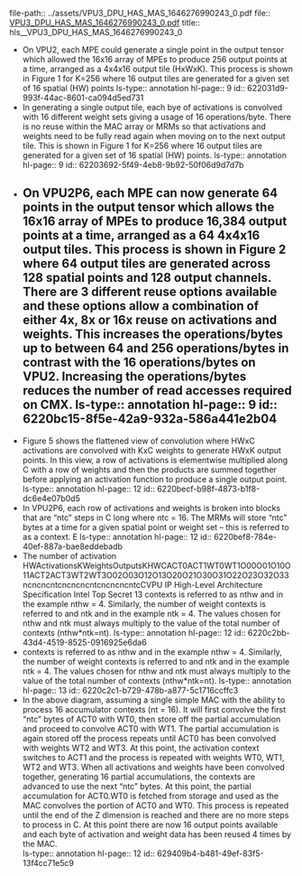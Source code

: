 file-path:: ../assets/VPU3_DPU_HAS_MAS_1646276990243_0.pdf
file:: [VPU3_DPU_HAS_MAS_1646276990243_0.pdf](../assets/VPU3_DPU_HAS_MAS_1646276990243_0.pdf)
title:: hls__VPU3_DPU_HAS_MAS_1646276990243_0
- On VPU2, each MPE could generate a single point in the output tensor which allowed the 16x16 array of MPEs to produce 256 output points at a time, arranged as a 4x4x16 output tile (HxWxK). This process is shown in Figure 1 for K=256 where 16 output tiles are generated for a given set of 16 spatial (HW) points
  ls-type:: annotation
  hl-page:: 9
  id:: 622031d9-993f-44ac-8601-ca094d5ed731
- In generating a single output tile, each bye of activations is convolved with 16 different weight sets giving a usage of 16 operations/byte. There is no reuse within the MAC array or MRMs so that activations and weights need to be fully read again when moving on to the next output tile. This is shown in Figure 1 for K=256 where 16 output tiles are generated for a given set of 16 spatial (HW) points. 
  ls-type:: annotation
  hl-page:: 9
  id:: 62203692-5f49-4eb8-9b92-50f06d9d7d7b
- On VPU2P6, each MPE can now generate 64 points in the output tensor which allows the 16x16 array of MPEs to produce 16,384 output points at a time, arranged as a 64 4x4x16 output tiles. This process is shown in Figure 2 where 64 output tiles are generated across 128 spatial points and 128 output channels. There are 3 different reuse options available and these options allow a combination of either 4x, 8x or 16x reuse on activations and weights. This increases the operations/bytes up to between 64 and 256 operations/bytes in contrast with the 16 operations/bytes on VPU2. Increasing the operations/bytes reduces the number of read accesses required on CMX.
  ls-type:: annotation
  hl-page:: 9
  id:: 6220bc15-8f5e-42a9-932a-586a441e2b04
	-
- Figure 5 shows the flattened view of convolution where HWxC activations are convolved with KxC weights to generate HWxK output points. In this view, a row of activations is elementwise multiplied along C with a row of weights and then the products are summed together before applying an activation function to produce a single output point.
  ls-type:: annotation
  hl-page:: 12
  id:: 6220becf-b98f-4873-b1f8-dc6e4e07b0d5
- In VPU2P6, each row of activations and weights is broken into blocks that are “ntc” steps in C long where ntc = 16. The MRMs will store “ntc” bytes at a time for a given spatial point or weight set – this is referred to as a context. E
  ls-type:: annotation
  hl-page:: 12
  id:: 6220bef8-784e-40ef-887a-bae8eddebadb
- The number of activation HWActivationsKWeightsOutputsKHWCACT0ACT1WT0WT1O00O01O10O11ACT2ACT3WT2WT3O02O03O12O13O20O21O30O31O22O23O32O33ncncncntcncncncntcncncncntcCVPU IP High-Level Architecture Specification Intel Top Secret 13 contexts is referred to as nthw and in the example nthw = 4. Similarly, the number of weight contexts is referred to and ntk and in the example ntk = 4. The values chosen for nthw and ntk must always multiply to the value of the total number of contexts (nthw*ntk=nt).
  ls-type:: annotation
  hl-page:: 12
  id:: 6220c2bb-43d4-4519-8525-0916925e6da6
- contexts is referred to as nthw and in the example nthw = 4. Similarly, the number of weight contexts is referred to and ntk and in the example ntk = 4. The values chosen for nthw and ntk must always multiply to the value of the total number of contexts (nthw*ntk=nt).
  ls-type:: annotation
  hl-page:: 13
  id:: 6220c2c1-b729-478b-a877-5c1716ccffc3
- In the above diagram, assuming a single simple MAC with the ability to process 16 accumulator contexts (nt = 16). It will first convolve the first “ntc” bytes of ACT0 with WT0, then store off the partial accumulation and proceed to convolve ACT0 with WT1. The partial accumulation is again stored off the process repeats until ACT0 has been convolved with weights WT2 and WT3. At this point, the activation context switches to ACT1 and the process is repeated with weights WT0, WT1, WT2 and WT3. When all activations and weights have been convolved together, generating 16 partial accumulations, the contexts are advanced to use the next “ntc” bytes. At this point, the partial accumulation for ACT0.WT0 is fetched from storage and used as the MAC convolves the portion of ACT0 and WT0. This process is repeated until the end of the Z dimension is reached and there are no more steps to process in C. At this point there are now 16 output points available and each byte of activation and weight data has been reused 4 times by the MAC.  
  ls-type:: annotation
  hl-page:: 12
  id:: 629409b4-b481-49ef-83f5-13f4cc71e5c9